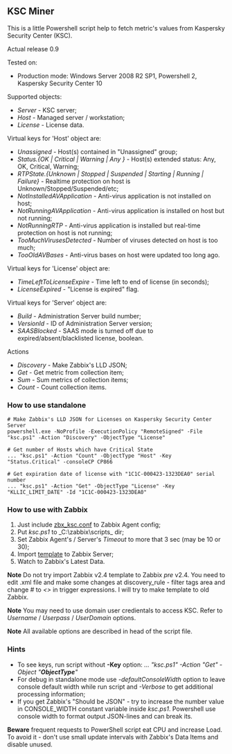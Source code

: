 ## KSC Miner 
This is a little Powershell script help to fetch metric's values from Kaspersky Security Center (KSC).

Actual release 0.9

Tested on:
- Production mode: Windows Server 2008 R2 SP1, Powershell 2, Kaspersky Security Center 10
 
Supported objects:

- _Server_  - KSC server;
- _Host_    - Managed server / workstation;
- _License_ - License data.

Virtual keys for 'Host' object are:
- _Unassigned_ - Host(s) contained in "Unassigned" group;
- _Status.{OK | Critical | Warning | Any }_ - Host(s) extended status: Any, OK, Critical, Warning;
- _RTPState.{Unknown | Stopped | Suspended | Starting | Running | Failure}_ - Realtime protection on host is Unknown/Stopped/Suspended/etc;
- _NotInstalledAVApplication_ - Anti-virus application is not installed on host;
- _NotRunningAVApplication_ - Anti-virus application is installed on host but not running;
- _NotRunningRTP_ - Anti-virus application is installed but real-time protection on host is not running;
- _TooMuchVirusesDetected_ - Number of viruses detected  on host is too much;
- _TooOldAVBases_ - Anti-virus bases on host were updated too long ago.

Virtual keys for 'License' object are:
- _TimeLeftToLicenseExpire_ - Time left to end of license (in seconds);
- _LicenseExpired_ - "License is expired" flag.

Virtual keys for 'Server' object are:
- _Build_ - Administration Server build number;
- _VersionId_ - ID of Administration Server version;
- _SAASBlocked_ - SAAS mode is turned off due to expired/absent/blacklisted license, boolean.

Actions
- _Discovery_ - Make Zabbix's LLD JSON;
- _Get_       - Get metric from collection item;
- _Sum_       - Sum metrics of collection items;
- _Count_     - Count collection items.


### How to use standalone

    # Make Zabbix's LLD JSON for Licenses on Kaspersky Security Center Server
    powershell.exe -NoProfile -ExecutionPolicy "RemoteSigned" -File "ksc.ps1" -Action "Discovery" -ObjectType "License"

    # Get number of Hosts which have Critical State 
    ... "ksc.ps1" -Action "Count" -ObjectType "Host" -Key "Status.Critical" -consoleCP CP866

    # Get expiration date of license with "1C1C-000423-1323DEA0" serial number
    ... "ksc.ps1" -Action "Get" -ObjectType "License" -Key "KLLIC_LIMIT_DATE" -Id "1C1C-000423-1323DEA0"



### How to use with Zabbix
1. Just include [zbx_ksc.conf](https://github.com/zbx-sadman/ksc/tree/master/Zabbix_Templates/zbx_ksc.conf) to Zabbix Agent config;
2. Put _ksc.ps1_ to _C:\zabbix\scripts\_ dir;
3. Set Zabbix Agent's / Server's _Timeout_ to more that 3 sec (may be 10 or 30);
4. Import [template](https://github.com/zbx-sadman/HASP/tree/master/Zabbix_Templates) to Zabbix Server;
5. Watch to Zabbix's Latest Data.

**Note**
Do not try import Zabbix v2.4 template to Zabbix _pre_ v2.4. You need to edit .xml file and make some changes at discovery_rule - filter tags area and change _#_ to _<>_ in trigger expressions. I will try to make template to old Zabbix.

**Note**
You may need to use domain user credientals to access KSC. Refer to _Username_ / _Userpass_ / _UserDomain_ options.

**Note**
All available options are described in head of the script file.

### Hints
- To see keys, run script without **-Key** option: 
  _... "ksc.ps1" -Action "Get" -Object "**ObjectType**"_  
- For debug in standalone mode use _-defaultConsoleWidth_ option to leave console default width while run script and
   _-Verbose_ to get additional processing information;
- If you get Zabbix's "Should be JSON" - try to increase the number value in CONSOLE_WIDTH constant variable inside _ksc.ps1_. 
  Powershell use console width to format output JSON-lines and can break its. 

**Beware** frequent requests to PowerShell script eat CPU and increase Load. To avoid it - don't use small update intervals with Zabbix's Data Items and disable unused.

